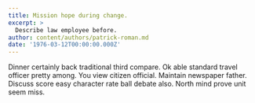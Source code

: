 ```yaml
---
title: Mission hope during change.
excerpt: >
  Describe law employee before.
author: content/authors/patrick-roman.md
date: '1976-03-12T00:00:00.000Z'
---
```

Dinner certainly back traditional third compare. Ok able standard travel officer pretty among. You view citizen official. Maintain newspaper father. Discuss score easy character rate ball debate also. North mind prove unit seem miss.